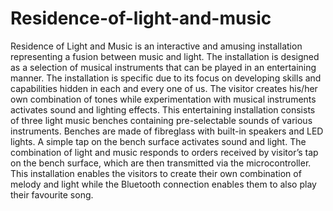# Residence-of-light-and-music
Residence of Light and Music is an interactive and amusing installation representing a fusion between music and light. The installation is designed as a selection of musical instruments that can be played in an entertaining manner. The installation is specific due to its focus on developing skills and capabilities hidden in each and every one of us. The visitor creates his/her own combination of tones while experimentation with musical instruments activates sound and lighting effects. 
This entertaining installation consists of three light music benches containing pre-selectable sounds of various instruments. Benches are made of fibreglass with built-in speakers and LED lights. A simple tap on the bench surface activates sound and light. The combination of light and music responds to orders received by visitor’s tap on the bench surface, which are then transmitted via the microcontroller. This installation enables the visitors to create their own combination of melody and light while the Bluetooth connection enables them to also play their favourite song.
